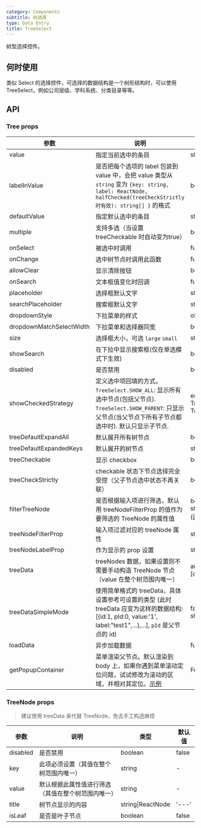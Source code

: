 ```yaml
---
category: Components
subtitle: 树选择
type: Data Entry
title: TreeSelect
---
```


树型选择控件。

## 何时使用

类似 Select 的选择控件，可选择的数据结构是一个树形结构时，可以使用 TreeSelect，例如公司层级、学科系统、分类目录等等。

## API

### Tree props

| 参数       | 说明                                      | 类型       | 默认值 |
|-----------|------------------------------------------|------------|--------|
| value    | 指定当前选中的条目 | string/string[] |  -  |
| labelInValue | 是否把每个选项的 label 包装到 value 中，会把 value 类型从 `string` 变为 `{key: string, label: ReactNode, halfChecked(treeCheckStrictly 时有效): string[] }` 的格式 | boolean | false |
| defaultValue | 指定默认选中的条目 | string/string[]   |  -  |
| multiple   | 支持多选（当设置 treeCheckable 时自动变为true） | boolean | false |
| onSelect | 被选中时调用 | function(value, node, extra) | -   |
| onChange | 选中树节点时调用此函数 | function(value, label, extra) | - |
| allowClear | 显示清除按钮 | boolean | false |
| onSearch | 文本框值变化时回调 | function(value: string) | - |
| placeholder | 选择框默认文字 | string | - |
| searchPlaceholder | 搜索框默认文字 | string | - |
| dropdownStyle | 下拉菜单的样式 | object | - |
| dropdownMatchSelectWidth | 下拉菜单和选择器同宽 | boolean | true |
| size    | 选择框大小，可选 `large` `small`  | string      | 'default' |
| showSearch | 在下拉中显示搜索框(仅在单选模式下生效) | boolean | false |
| disabled | 是否禁用 | boolean | false |
| showCheckedStrategy | 定义选中项回填的方式。`TreeSelect.SHOW_ALL`: 显示所有选中节点(包括父节点). `TreeSelect.SHOW_PARENT`: 只显示父节点(当父节点下所有子节点都选中时). 默认只显示子节点. | enum{TreeSelect.SHOW_ALL, TreeSelect.SHOW_PARENT, TreeSelect.SHOW_CHILD } | TreeSelect.SHOW_CHILD |
| treeDefaultExpandAll | 默认展开所有树节点 | boolean | false |
| treeDefaultExpandedKeys | 默认展开的树节点 | string[] | - |
| treeCheckable | 显示 checkbox | boolean | false |
| treeCheckStrictly | checkable 状态下节点选择完全受控（父子节点选中状态不再关联）| boolean | false |
| filterTreeNode | 是否根据输入项进行筛选，默认用 treeNodeFilterProp 的值作为要筛选的 TreeNode 的属性值 | boolean\|Function(inputValue: string, treeNode: TreeNode) (函数需要返回bool值) | Function |
| treeNodeFilterProp | 输入项过滤对应的 treeNode 属性 | string | 'value' |
| treeNodeLabelProp | 作为显示的 prop 设置 | string | 'title' |
| treeData | treeNodes 数据，如果设置则不需要手动构造 TreeNode 节点（value 在整个树范围内唯一）| array<{value, label, children, [disabled, selectable]}> | [] |
|treeDataSimpleMode | 使用简单格式的 treeData，具体设置参考可设置的类型 (此时 treeData 应变为这样的数据结构: [{id:1, pId:0, value:'1', label:"test1",...},...], `pId` 是父节点的 id) | false\|Array<{ id: string, pId: string, rootPId: null }> | false |
| loadData | 异步加载数据 | function(node) | - |
| getPopupContainer | 菜单渲染父节点。默认渲染到 body 上，如果你遇到菜单滚动定位问题，试试修改为滚动的区域，并相对其定位。[示例](http://codepen.io/anon/pen/xVBOVQ?editors=001) | Function(triggerNode) | () => document.body |

### TreeNode props

> 建议使用 treeData 来代替 TreeNode，免去手工构造麻烦

| 参数       | 说明                                      | 类型       | 默认值 |
|-----------|------------------------------------------|------------|--------|
| disabled    | 是否禁用 | boolean   |  false  |
| key   | 此项必须设置（其值在整个树范围内唯一） |  string | - |
| value   | 默认根据此属性值进行筛选（其值在整个树范围内唯一） | string | - |
| title | 树节点显示的内容 | string\|ReactNode | '---' |
| isLeaf | 是否是叶子节点 | boolean | false |
